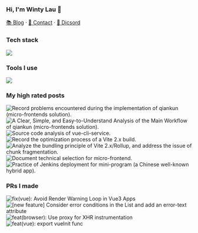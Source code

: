 ### Hi, I'm Winty Lau 👋

[📚 Blog](https://segmentfault.com/u/rockergmail/articles) · [📇 Contact](mailto:post.rock.xiang@gmail.com) · [💬 Dicsord](https://discord.gg/dsDTG3TK)

### Tech stack
![](https://skillicons.dev/icons?i=html,js,ts,nodejs,react,redux,vue,nextjs,nuxtjs,css,tailwind,sass)

### Tools I use
![](https://skillicons.dev/icons?i=vscode,webpack,vite,rollupjs,gulp,grunt,git,jenkins,sentry,pnpm,graphql,jest,vitest,regex,md,mysql,nginx,postman,linux)
<!--
![](https://github-readme-stats.vercel.app/api?username=Rockergmail&show_icons=true&hide_border=true)
![Top Langs](https://github-readme-stats.vercel.app/api/top-langs/?username=Rockergmail&layout=compact&hide_border=true&langs_count=8)
-->

### My high rated posts
![Record problems encountered during the implementation of qiankun (micro-frontends solution).](https://segmentfault.com/a/1190000042063582)
![A Clear, Simple, and Easy-to-Understand Analysis of the Main Workflow of qiankun (micro-frontends solution).](https://segmentfault.com/a/1190000042063022)
![Source code analysis of vue-cli-service.](https://segmentfault.com/a/1190000040982683)
![Record the optimization process of a Vite 2.x build.](https://segmentfault.com/a/1190000041464140)
![Analyze the bundling principle of Vite 2.x/Rollup, and address the issue of chunk fragmentation.](https://segmentfault.com/a/1190000041919468)
![Document technical selection for micro-frontend.](https://segmentfault.com/a/1190000042062164)
![Practice of Jenkins deployment for mini-program (a Chinese well-known hybrid app).](https://segmentfault.com/a/1190000023527617)

### PRs I made
![fix(vue): Avoid Render Warning Loop in Vue3 Apps](https://github.com/getsentry/sentry-javascript/pull/6014)
![[new feature] Consider error conditions in the List and add an error-text attribute](https://github.com/getsentry/sentry-javascript/pull/5843)
![feat(browser): Use proxy for XHR instrumentation](https://github.com/getsentry/sentry-javascript/pull/5843)
![feat(vue): export vueInit func](https://github.com/getsentry/sentry-javascript/pull/5757)
